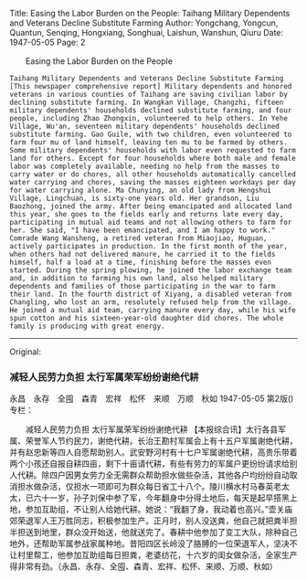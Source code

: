 Title: Easing the Labor Burden on the People: Taihang Military Dependents and Veterans Decline Substitute Farming
Author: Yongchang, Yongcun, Quantun, Senqing, Hongxiang, Songhuai, Laishun, Wanshun, Qiuru
Date: 1947-05-05
Page: 2

　　Easing the Labor Burden on the People

    Taihang Military Dependents and Veterans Decline Substitute Farming
    [This newspaper comprehensive report] Military dependents and honored veterans in various counties of Taihang are saving civilian labor by declining substitute farming. In Wangkan Village, Changzhi, fifteen military dependents' households declined substitute farming, and four people, including Zhao Zhongxin, volunteered to help others. In Yehe Village, Wu'an, seventeen military dependents' households declined substitute farming. Gao Guile, with two children, even volunteered to farm four mu of land himself, leaving ten mu to be farmed by others. Some military dependents' households with labor even requested to farm land for others. Except for four households where both male and female labor was completely available, needing no help from the masses to carry water or do chores, all other households automatically cancelled water carrying and chores, saving the masses eighteen workdays per day for water carrying alone. Ma Chunying, an old lady from Hengshui Village, Lingchuan, is sixty-one years old. Her grandson, Liu Baozhong, joined the army. After being emancipated and allocated land this year, she goes to the fields early and returns late every day, participating in mutual aid teams and not allowing others to farm for her. She said, "I have been emancipated, and I am happy to work." Comrade Wang Wansheng, a retired veteran from Miaojiao, Huguan, actively participates in production. In the first month of the year, when others had not delivered manure, he carried it to the fields himself, half a load at a time, finishing before the masses even started. During the spring plowing, he joined the labor exchange team and, in addition to farming his own land, also helped military dependents and families of those participating in the war to farm their land. In the fourth district of Xiyang, a disabled veteran from Changling, who lost an arm, resolutely refused help from the village. He joined a mutual aid team, carrying manure every day, while his wife spun cotton and his sixteen-year-old daughter did chores. The whole family is producing with great energy.



<hr /> 

Original: 


### 减轻人民劳力负担  太行军属荣军纷纷谢绝代耕
永昌　永存　全囤　森青　宏祥　松怀　来顺　万顺　秋如
1947-05-05
第2版()
专栏：

　　减轻人民劳力负担
    太行军属荣军纷纷谢绝代耕
    【本报综合讯】太行各县军属、荣誉军人节约民力，谢绝代耕。长治王勘村军属会上有十五户军属谢绝代耕，并有赵忠新等四人自愿帮助别人。武安野河村有十七户军属谢绝代耕，高贵乐带着两个小孩还自报自耕四亩，剩下十亩请代耕，有些有劳力的军属户更纷纷请求给别人代耕。除四户因男女劳力全无需群众帮助担水做些杂活，其他各户均纷纷自动取消担水做杂活，仅担水一项即可为群众每日省工十八个。陵川横水村马春英老太太，已六十一岁，孙子刘保中参了军，今年翻身中分得土地后，每天是起早搭黑上地，参加互助组，不让别人给她代耕。她说：“我翻了身，我动着也高兴。”壶关庙郊荣退军人王万胜同志，积极参加生产。正月时，别人没送粪，他自己就把粪半担半担送到地里，群众没开始送，他就送完了。春耕中他参加了变工大队，除种自己地外，还帮助军属参战家属种地。昔阳四区长岭没了胳膊的一位荣退军人，坚决不让村里帮工，他参加互助组每日担粪，老婆纺花，十六岁的闺女做杂活，全家生产得非常有劲。（永昌、永存、全囤、森青、宏祥、松怀、来顺、万顺、秋如）
